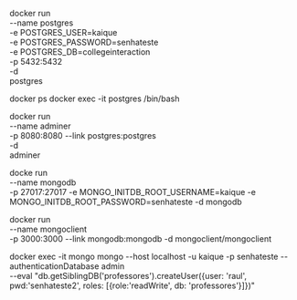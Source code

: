 docker run \
    --name postgres \
    -e POSTGRES_USER=kaique \
    -e POSTGRES_PASSWORD=senhateste \
    -e POSTGRES_DB=collegeinteraction \
    -p 5432:5432 \
    -d \
    postgres

docker ps
docker exec -it postgres /bin/bash

docker run \
    --name adminer \
    -p 8080:8080
    --link postgres:postgres \
    -d \
    adminer

docke run \
    --name mongodb \
    -p 27017:27017
    -e MONGO_INITDB_ROOT_USERNAME=kaique
    -e MONGO_INITDB_ROOT_PASSWORD=senhateste
    -d
    mongodb

docker run \
    --name mongoclient \
    -p 3000:3000
    --link mongodb:mongodb
    -d
    mongoclient/mongoclient

docker exec -it mongo
    mongo --host localhost -u kaique -p senhateste --authenticationDatabase admin \
    --eval "db.getSiblingDB('professores').createUser({user: 'raul', pwd:'senhateste2', roles: [{role:'readWrite', db: 'professores'}]})"